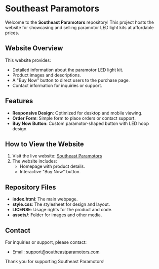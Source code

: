 # Southeast Paramotors

Welcome to the **Southeast Paramotors** repository! This project hosts the website for showcasing and selling paramotor LED light kits at affordable prices.

## Website Overview
This website provides:
- Detailed information about the paramotor LED light kit.
- Product images and descriptions.
- A "Buy Now" button to direct users to the purchase page.
- Contact information for inquiries or support.

## Features
- **Responsive Design**: Optimized for desktop and mobile viewing.
- **Order Form**: Simple form to place orders or contact support.
- **Buy Now Button**: Custom paramotor-shaped button with LED hoop design.

## How to View the Website
1. Visit the live website: [Southeast Paramotors](https://yourusername.github.io/southeastparamotors)
2. The website includes:
   - Homepage with product details.
   - Interactive "Buy Now" button.

## Repository Files
- **index.html**: The main webpage.
- **style.css**: The stylesheet for design and layout.
- **LICENSE**: Usage rights for the product and code.
- **assets/**: Folder for images and other media.

## Contact
For inquiries or support, please contact:
- Email: [support@southeastparamotors.com](mailto:support@southeastparamotors.com)

Thank you for supporting Southeast Paramotors!

